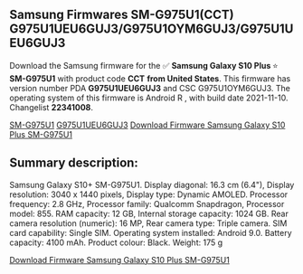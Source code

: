<h2>Samsung Firmwares SM-G975U1(CCT) G975U1UEU6GUJ3/G975U1OYM6GUJ3/G975U1UEU6GUJ3</h2>
Download the Samsung firmware for the ✅ <strong>Samsung Galaxy S10 Plus </strong> ⭐ <strong>SM-G975U1</strong> with product code <strong>CCT</strong> <strong> from United States</strong>. This firmware has version number PDA <strong>G975U1UEU6GUJ3</strong> and CSC G975U1OYM6GUJ3. The operating system of this firmware is Android R , with build date 2021-11-10. Changelist <strong>22341008</strong>.


[SM-G975U1](https://samfirm.shop/samsung/model/SM-G975U1)
[G975U1UEU6GUJ3](https://samfirm.shop/samsung/pda/G975U1UEU6GUJ3)
[Download Firmware Samsung Galaxy S10 Plus SM-G975U1](https://samfirm.shop/samsung/firmware/473428)
<h2>Summary description:</h2>
<p>Samsung Galaxy S10+ SM-G975U1. Display diagonal: 16.3 cm (6.4"), Display resolution: 3040 x 1440 pixels, Display type: Dynamic AMOLED. Processor frequency: 2.8 GHz, Processor family: Qualcomm Snapdragon, Processor model: 855. RAM capacity: 12 GB, Internal storage capacity: 1024 GB. Rear camera resolution (numeric): 16 MP, Rear camera type: Triple camera. SIM card capability: Single SIM. Operating system installed: Android 9.0. Battery capacity: 4100 mAh. Product colour: Black. Weight: 175 g</p>


[Download Firmware Samsung Galaxy S10 Plus SM-G975U1](https://samfirm.shop/samsung/firmware/473428)
